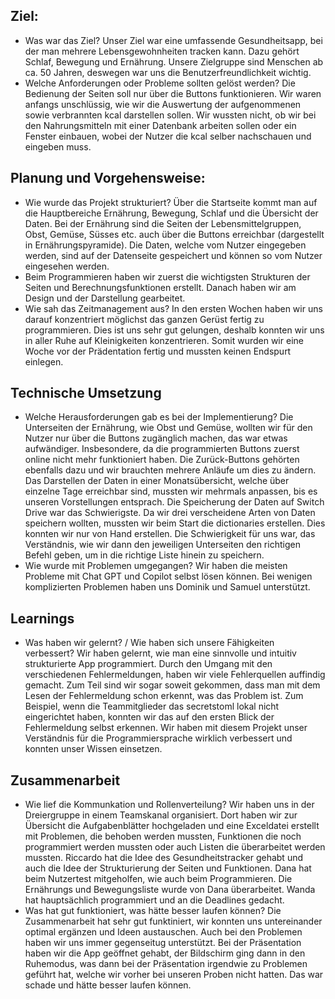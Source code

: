 ## Ziel:

* Was war das Ziel?
  Unser Ziel war eine umfassende Gesundheitsapp, bei der man mehrere Lebensgewohnheiten tracken kann. Dazu gehört Schlaf, Bewegung und Ernährung. Unsere Zielgruppe sind Menschen ab ca. 50 Jahren, deswegen war uns die Benutzerfreundlichkeit wichtig.
* Welche Anforderungen oder Probleme sollten gelöst werden?
  Die Bedienung der Seiten soll nur über die Buttons funktionieren. Wir waren anfangs unschlüssig, wie wir die Auswertung der aufgenommenen sowie verbrannten kcal darstellen sollen. Wir wussten nicht, ob wir bei den Nahrungsmitteln mit einer Datenbank arbeiten sollen oder ein Fenster einbauen, wobei der Nutzer die kcal selber nachschauen und eingeben muss.

## Planung und Vorgehensweise:

* Wie wurde das Projekt strukturiert?
  Über die Startseite kommt man auf die Hauptbereiche Ernährung, Bewegung, Schlaf und die Übersicht der Daten. Bei der Ernährung sind die Seiten der Lebensmittelgruppen, Obst, Gemüse, Süsses etc. auch über die Buttons erreichbar (dargestellt in Ernährungspyramide). Die Daten, welche vom Nutzer eingegeben werden, sind auf der Datenseite gespeichert und können so vom Nutzer eingesehen werden.
* Beim Programmieren haben wir zuerst die wichtigsten Strukturen der Seiten und Berechnungsfunktionen erstellt. Danach haben wir am Design und der Darstellung gearbeitet.
* Wie sah das Zeitmanagement aus?
  In den ersten Wochen haben wir uns darauf konzentriert möglichst das ganzen Gerüst fertig zu programmieren. Dies ist uns sehr gut gelungen, deshalb konnten wir uns in aller Ruhe auf Kleinigkeiten konzentrieren. Somit wurden wir eine Woche vor der Prädentation fertig und mussten keinen Endspurt einlegen.

## Technische Umsetzung

* Welche Herausforderungen gab es bei der Implementierung?
  Die Unterseiten der Ernährung, wie Obst und Gemüse, wollten wir für den Nutzer nur über die Buttons zugänglich machen, das war etwas aufwändiger. Insbesondere, da die programmierten Buttons zuerst online nicht mehr funktioniert haben. Die Zurück-Buttons gehörten ebenfalls dazu und wir brauchten mehrere Anläufe um dies zu ändern. Das Darstellen der Daten in einer Monatsübersicht, welche über einzelne Tage erreichbar sind, mussten wir mehrmals anpassen, bis es unseren Vorstellungen entsprach. Die Speicherung der Daten auf Switch Drive war das Schwierigste. Da wir drei verscheidene Arten von Daten speichern wollten, mussten wir beim Start die dictionaries erstellen. Dies konnten wir nur von Hand erstellen. Die Schwierigkeit für uns war, das Verständnis, wie wir dann den jeweiligen Unterseiten den richtigen Befehl geben, um in die richtige Liste hinein zu speichern.
* Wie wurde mit Problemen umgegangen?
  Wir haben die meisten Probleme mit Chat GPT und Copilot selbst lösen können. Bei wenigen komplizierten Problemen haben uns Dominik und Samuel unterstützt.

## Learnings

* Was haben wir gelernt? / Wie haben sich unsere Fähigkeiten verbessert?
  Wir haben gelernt, wie man eine sinnvolle und intuitiv strukturierte App programmiert.
  Durch den Umgang mit den verschiedenen Fehlermeldungen, haben wir viele Fehlerquellen auffindig gemacht. Zum Teil sind wir sogar soweit gekommen, dass man mit dem Lesen der Fehlermeldung schon erkennt, was das Problem ist. Zum Beispiel, wenn die Teammitglieder das secretstoml lokal nicht eingerichtet haben, konnten wir das auf den ersten Blick der Fehlermeldung selbst erkennen. Wir haben mit diesem Projekt unser Verständnis für die Programmiersprache wirklich verbessert und konnten unser Wissen einsetzen.

## Zusammenarbeit

* Wie lief die Kommunkation und Rollenverteilung?
  Wir haben uns in der Dreiergruppe in einem Teamskanal organisiert. Dort haben wir zur Übersicht die Aufgabenblätter hochgeladen und eine Exceldatei erstellt mit Problemen, die behoben werden mussten, Funktionen die noch programmiert werden mussten oder auch Listen die überarbeitet werden mussten. Riccardo hat die Idee des Gesundheitstracker gehabt und auch die Idee der Strukturierung der Seiten und Funktionen. Dana hat beim Nutzertest mitgeholfen, wie auch beim Programmieren. Die Ernährungs und Bewegungsliste wurde von Dana überarbeitet. Wanda hat hauptsächlich programmiert und an die Deadlines gedacht.
* Was hat gut funktioniert, was hätte besser laufen können?
  Die Zusammenarbeit hat sehr gut funktiniert, wir konnten uns untereinander optimal ergänzen und Ideen austauschen. Auch bei den Problemen haben wir uns immer gegenseitug unterstützt. Bei der Präsentation haben wir die App geöffnet gehabt, der Bildschirm ging dann in den Ruhemodus, was dann bei der Präsentation irgendwie zu Problemen geführt hat, welche wir vorher bei unseren Proben nicht hatten. Das war schade und hätte besser laufen können.
